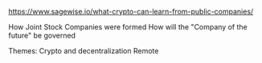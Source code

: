 https://www.sagewise.io/what-crypto-can-learn-from-public-companies/

How Joint Stock Companies were formed
How will the "Company of the future" be governed

Themes:
Crypto and decentralization
Remote
